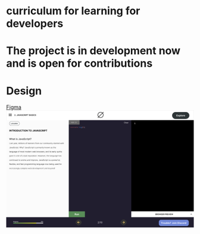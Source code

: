 # curriculum for learning for developers

# The project is in development now and is open for contributions

# Design

 [Figma](https://www.figma.com/file/5EGT4tXY4r69wkzQ8jxW9f/Untitled?node-id=0%3A1)
 ![code-editor](/images/code-editor.svg)
 

 